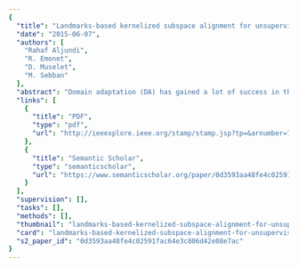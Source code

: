 ```yaml
---
{
  "title": "Landmarks-based kernelized subspace alignment for unsupervised domain adaptation",
  "date": "2015-06-07",
  "authors": [
    "Rahaf Aljundi",
    "R. Emonet",
    "D. Muselet",
    "M. Sebban"
  ],
  "abstract": "Domain adaptation (DA) has gained a lot of success in the recent years in computer vision to deal with situations where the learning process has to transfer knowledge from a source to a target domain. In this paper, we introduce a novel unsupervised DA approach based on both subspace alignment and selection of landmarks similarly distributed between the two domains. Those landmarks are selected so as to reduce the discrepancy between the domains and then are used to non linearly project the data in the same space where an efficient subspace alignment (in closed-form) is performed. We carry out a large experimental comparison in visual domain adaptation showing that our new method outperforms the most recent unsupervised DA approaches.",
  "links": [
    {
      "title": "PDF",
      "type": "pdf",
      "url": "http://ieeexplore.ieee.org/stamp/stamp.jsp?tp=&arnumber=7298600"
    },
    {
      "title": "Semantic Scholar",
      "type": "semanticscholar",
      "url": "https://www.semanticscholar.org/paper/0d3593aa48fe4c02591fac64e3c806d42e08e7ac"
    }
  ],
  "supervision": [],
  "tasks": [],
  "methods": [],
  "thumbnail": "landmarks-based-kernelized-subspace-alignment-for-unsupervised-domain-adaptation-thumb.jpg",
  "card": "landmarks-based-kernelized-subspace-alignment-for-unsupervised-domain-adaptation-card.jpg",
  "s2_paper_id": "0d3593aa48fe4c02591fac64e3c806d42e08e7ac"
}
---
```


